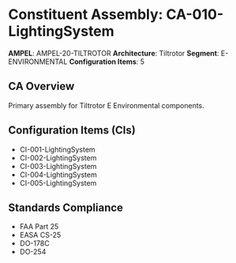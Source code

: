 # Constituent Assembly: CA-010-LightingSystem

**AMPEL**: AMPEL-20-TILTROTOR
**Architecture**: Tiltrotor
**Segment**: E-ENVIRONMENTAL
**Configuration Items**: 5

## CA Overview
Primary assembly for Tiltrotor E Environmental components.

## Configuration Items (CIs)
- CI-001-LightingSystem
- CI-002-LightingSystem
- CI-003-LightingSystem
- CI-004-LightingSystem
- CI-005-LightingSystem

## Standards Compliance
- FAA Part 25
- EASA CS-25
- DO-178C
- DO-254

